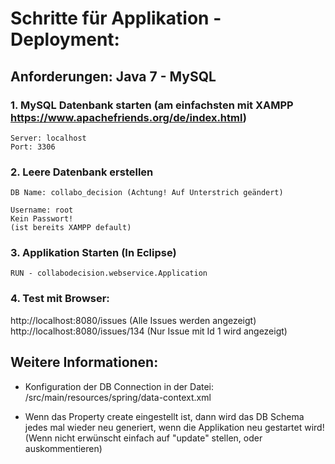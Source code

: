 # Schritte für Applikation - Deployment:
  
  
## Anforderungen: Java 7 - MySQL  
  
  
### 1. MySQL Datenbank starten (am einfachsten mit XAMPP https://www.apachefriends.org/de/index.html)
	Server: localhost
	Port: 3306
  
### 2. Leere Datenbank erstellen
	DB Name: collabo_decision (Achtung! Auf Unterstrich geändert)
  	
	Username: root
	Kein Passwort!
	(ist bereits XAMPP default)
  
### 3. Applikation Starten (In Eclipse)
	RUN - collabodecision.webservice.Application
  	
### 4. Test mit Browser: 

http://localhost:8080/issues			(Alle Issues werden angezeigt)  
http://localhost:8080/issues/134		(Nur Issue mit Id 1 wird angezeigt)  
   
   
## Weitere Informationen:
  
- Konfiguration der DB Connection in der Datei: /src/main/resources/spring/data-context.xml  
  
- Wenn das Property <prop key="hibernate.hbm2ddl.auto">create</prop> eingestellt ist, dann wird das DB Schema jedes mal wieder neu generiert, wenn die Applikation neu gestartet wird!   
	(Wenn nicht erwünscht einfach auf "update" stellen, oder auskommentieren)
